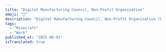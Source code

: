 ```yaml
---
title: "Digital Manufacturing Council, Non-Profit Organization"
emoji: "💼"
description: "Digital Manufacturing Council, Non-Profit Organization (Part-time job)"
tags:
  - "Minecraft"
  - "Work"
published_at: "2025-06-01"
isTranslated: true
---
```

